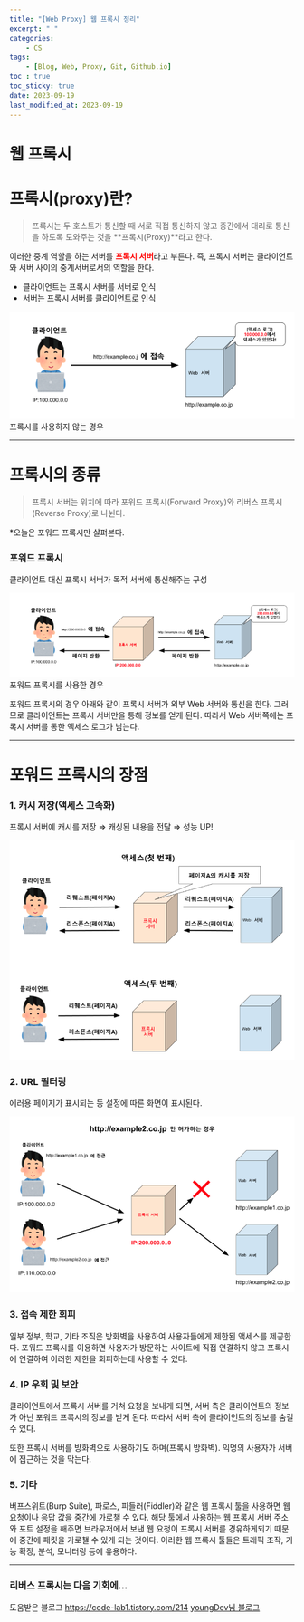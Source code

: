 ```yaml
---
title: "[Web Proxy] 웹 프록시 정리"
excerpt: " "
categories:
    - CS
tags:
    - [Blog, Web, Proxy, Git, Github.io]
toc : true
toc_sticky: true
date: 2023-09-19
last_modified_at: 2023-09-19
---
```


# 웹 프록시

# 프록시(proxy)란?

> 프록시는 두 호스트가 통신할 때 서로 직접 통신하지 않고 중간에서 대리로 통신을 하도록 도와주는 것을 **프록시(Proxy)**라고 한다.
> 

이러한 중계 역할을 하는 서버를 <span style="color:red; font-weight:bolder">프록시 서버</span>라고 부른다. 즉, 프록시 서버는 클라이언트와 서버 사이의 중계서버로서의 역할을 한다.

- 클라이언트는 프록시 서버를 서버로 인식
- 서버는 프록시 서버를 클라이언트로 인식

![프록시를 사용하지 않는 경우](/assets/img/2023-09-19-proxy/image-1.png)프록시를 사용하지 않는 경우

---

# 프록시의 종류

> 프록시 서버는 위치에 따라 포워드 프록시(Forward Proxy)와 리버스 프록시(Reverse Proxy)로 나뉜다.
> 

*오늘은 포워드 프록시만 살펴본다.

### 포워드 프록시

클라이언트 대신 프록시 서버가 목적 서버에 통신해주는 구성

![포워드 프록시를 사용한 경우](/assets/img/2023-09-19-proxy/image-2.png)포워드 프록시를 사용한 경우

포워드 프록시의 경우 아래와 같이 프록시 서버가 외부 Web 서버와 통신을 한다. 그러므로 클라이언트는 프록시 서버만을 통해 정보를 얻게 된다. 따라서 Web 서버쪽에는 프록시 서버를 통한 엑세스 로그가 남는다.

---

# 포워드 프록시의 장점

### 1. 캐시 저장(액세스 고속화)

프록시 서버에 캐시를 저장 ⇒ 캐싱된 내용을 전달 ⇒ 성능 UP!

![Untitled](/assets/img/2023-09-19-proxy/image-3.png)

### 2. URL 필터링

에러용 페이지가 표시되는 등 설정에 따른 화면이 표시된다.

![Untitled](/assets/img/2023-09-19-proxy/image-4.png)

### 3. 접속 제한 회피

일부 정부, 학교, 기타 조직은 방화벽을 사용하여 사용자들에게 제한된 액세스를 제공한다. 포워드 프록시를 이용하면 사용자가 방문하는 사이트에 직접 연결하지 않고 프록시에 연결하여 이러한 제한을 회피하는데 사용할 수 있다.

### 4. IP 우회 및 보안

클라이언트에서 프록시 서버를 거쳐 요청을 보내게 되면, 서버 측은 클라이언트의 정보가 아닌 포워드 프록시의 정보를 받게 된다. 따라서 서버 측에 클라이언트의 정보를 숨길 수 있다.

또한 프록시 서버를 방화벽으로 사용하기도 하며(프록시 방화벽). 익명의 사용자가 서버에 접근하는 것을 막는다.

### 5. 기타

버프스위트(Burp Suite), 파로스, 피들러(Fiddler)와 같은 웹 프록시 툴을 사용하면 웹 요청이나 응답 값을 중간에 가로챌 수 있다. 해당 툴에서 사용하는 웹 프록시 서버 주소와 포트 설정을 해주면 브라우저에서 보낸 웹 요청이 프록시 서버를 경유하게되기 때문에 중간에 패킷을 가로챌 수 있게 되는 것이다. 이러한 웹 프록시 툴들은 트래픽 조작, 기능 확장, 분석, 모니터링 등에 유용하다.

---

### 리버스 프록시는 다음 기회에…

도움받은 블로그 
<a href="https://code-lab1.tistory.com/214"> https://code-lab1.tistory.com/214 </a>
<a href="https://velog.io/@syoung125/%EA%B0%9C%EB%85%90%EA%B3%B5%EB%B6%80-%ED%94%84%EB%A1%9D%EC%8B%9Cproxy-%EC%84%9C%EB%B2%84%EB%9E%80"> youngDev님 블로그 </a>

